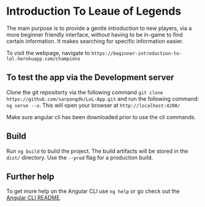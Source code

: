 # Introduction To Leaue of Legends

The main purpose is to provide a gentle introduction to new players, via a more beginner friendly interface, without having to be in-game to find certain information. It makes searching for specific information easier.

To visit the webpage, navigate to `https://beginner-introduction-to-lol.herokuapp.com/champions`

## To test the app via the Development server
Clone the git repositorty via the following command `git clone https://github.com/sarpongdk/LoL-App.git` and run the following command:
`ng serve --o`.  This will open your browser at `http://localhost:4200/`

Make sure angular cli has been downloaded prior to use the cli commands.

## Build

Run `ng build` to build the project. The build artifacts will be stored in the `dist/` directory. Use the `--prod` flag for a production build.


## Further help

To get more help on the Angular CLI use `ng help` or go check out the [Angular CLI README](https://github.com/angular/angular-cli/blob/master/README.md).

